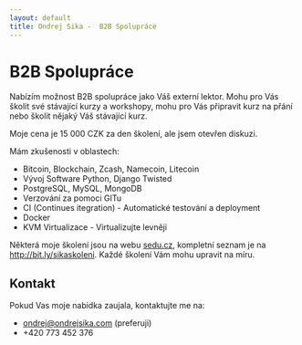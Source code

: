 ```yaml
---
layout: default
title: Ondrej Sika -  B2B Spolupráce
---
```


# B2B Spolupráce

Nabízím možnost B2B spolupráce jako Váš externí lektor. Mohu pro Vás
školit své stávající kurzy a workshopy, mohu pro Vás připravit kurz na
přání nebo školit nějaký Váš stávající kurz.

Moje cena je 15 000 CZK za den školení, ale jsem otevřen diskuzi.


Mám zkušenosti v oblastech:

- Bitcoin, Blockchain, Zcash, Namecoin, Litecoin
- Vývoj Software Python, Django Twisted
- PostgreSQL, MySQL, MongoDB
- Verzování za pomoci GITu
- CI (Continues itegration) - Automatické testování a deployment
- Docker
- KVM Virtualizace - Virtualizujte levněji


Některá moje školení jsou na webu [sedu.cz](https://sedu.cz), kompletní seznam je na <http://bit.ly/sikaskoleni>. Každé
školení Vám mohu upravit na míru.



## Kontakt

Pokud Vas moje nabidka zaujala, kontaktujte me na:

- <ondrej@ondrejsika.com> (preferuji)
- +420 773 452 376


<div style="height: 30px"></div>

